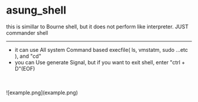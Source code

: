 # asung_shell

this is simillar to Bourne shell, but it does not perform like interpreter. JUST commander shell

---------------------------------
* it can use All system Command based execfile( ls, vmstatm, sudo ...etc ), and "cd"
* you can Use generate Signal, but if you want to exit shell, enter "ctrl + D"(EOF)


<br>
<br>
![example.png](example.png)
